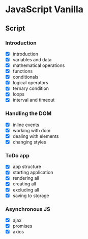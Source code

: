 # JavaScript Vanilla

## Script

### Introduction

- [x] introduction
- [x] variables and data
- [x] mathematical operations
- [x] functions
- [x] conditionals
- [x] logical operators
- [x] ternary condition
- [x] loops
- [x] interval and timeout

### Handling the DOM

- [x] inline events
- [x] working with dom
- [x] dealing with elements
- [x] changing styles

### ToDo app

- [x] app structure
- [x] starting application
- [x] rendering all
- [x] creating all
- [x] excluding all
- [x] saving to storage

### Asynchronous JS

- [x] ajax
- [x] promises
- [x] axios
